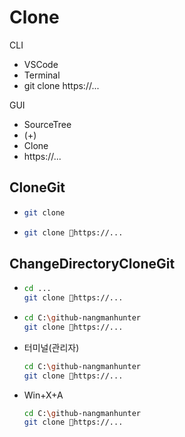 # Clone


CLI
- VSCode
- Terminal  
- git clone https://...

GUI  
- SourceTree
- (+) 
- Clone  
- https://...  

## CloneGit
- ```bash
  git clone 
  ```
- ```bash
  git clone 📁https://...
  ```

## ChangeDirectoryCloneGit
- ```bash
  cd ...
  git clone 📁https://...
  ```
- ```bash
  cd C:\github-nangmanhunter
  git clone 📁https://...
  ```

- 터미널(관리자)
  ```bash
  cd C:\github-nangmanhunter
  git clone 📁https://...
  ```
- Win+X+A
  ```bash
  cd C:\github-nangmanhunter
  git clone 📁https://...
  ```

